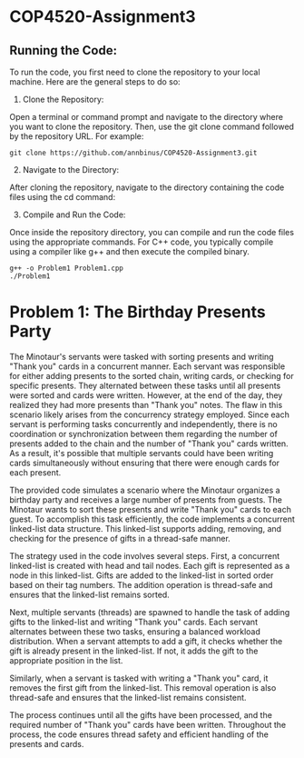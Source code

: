 # COP4520-Assignment3


## Running the Code:

To run the code, you first need to clone the repository to your local machine. Here are the general steps to do so:

1. Clone the Repository:

Open a terminal or command prompt and navigate to the directory where you want to clone the repository. Then, use the git clone command followed by the repository URL. For example:

```
git clone https://github.com/annbinus/COP4520-Assignment3.git
```

2. Navigate to the Directory:

After cloning the repository, navigate to the directory containing the code files using the cd command:

3. Compile and Run the Code:

Once inside the repository directory, you can compile and run the code files using the appropriate commands. For C++ code, you typically compile using a compiler like g++ and then execute the compiled binary.

```
g++ -o Problem1 Problem1.cpp
./Problem1
```


# Problem 1: The Birthday Presents Party

The Minotaur's servants were tasked with sorting presents and writing "Thank you" cards in a concurrent manner. Each servant was responsible for either adding presents to the sorted chain, writing cards, or checking for specific presents. They alternated between these tasks until all presents were sorted and cards were written. However, at the end of the day, they realized they had more presents than "Thank you" notes. The flaw in this scenario likely arises from the concurrency strategy employed. Since each servant is performing tasks concurrently and independently, there is no coordination or synchronization between them regarding the number of presents added to the chain and the number of "Thank you" cards written. As a result, it's possible that multiple servants could have been writing cards simultaneously without ensuring that there were enough cards for each present.


The provided code simulates a scenario where the Minotaur organizes a birthday party and receives a large number of presents from guests. The Minotaur wants to sort these presents and write "Thank you" cards to each guest. To accomplish this task efficiently, the code implements a concurrent linked-list data structure. This linked-list supports adding, removing, and checking for the presence of gifts in a thread-safe manner.

The strategy used in the code involves several steps. First, a concurrent linked-list is created with head and tail nodes. Each gift is represented as a node in this linked-list. Gifts are added to the linked-list in sorted order based on their tag numbers. The addition operation is thread-safe and ensures that the linked-list remains sorted.

Next, multiple servants (threads) are spawned to handle the task of adding gifts to the linked-list and writing "Thank you" cards. Each servant alternates between these two tasks, ensuring a balanced workload distribution. When a servant attempts to add a gift, it checks whether the gift is already present in the linked-list. If not, it adds the gift to the appropriate position in the list.

Similarly, when a servant is tasked with writing a "Thank you" card, it removes the first gift from the linked-list. This removal operation is also thread-safe and ensures that the linked-list remains consistent.

The process continues until all the gifts have been processed, and the required number of "Thank you" cards have been written. Throughout the process, the code ensures thread safety and efficient handling of the presents and cards.